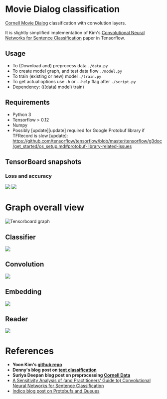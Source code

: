 # Movie Dialog classification

[Cornell Movie Dialog](https://www.cs.cornell.edu/~cristian/Cornell_Movie-Dialogs_Corpus.html) 
classification with convolution layers.

It is slightly simplified implementation of Kim's [Convolutional Neural Networks for Sentence Classification](http://arxiv.org/abs/1408.5882) paper in Tensorflow.

## Usage

- To (Download and) preprocess data `./data.py`
- To create model graph, and test data flow `./model.py`
- To train (existing or new) model `./train.py`
- To get actual options use `-h` or `--help` flag after `./script.py`
- Dependency: (((data) model) train)

## Requirements

- Python 3
- Tensorflow > 0.12
- Numpy
- Possibly [update][update] required for Google Protobuf library if TFRecord is slow
[update]: https://github.com/tensorflow/tensorflow/blob/master/tensorflow/g3doc/get_started/os_setup.md#protobuf-library-related-issues
## TensorBoard snapshots
### Loss and accuracy

![](./img/tb-loss.png)
![](./img/tb-acc.png)


# Graph overall view

![](./img/tb-graph.png "Tensorboard graph")


##  Classifier

![](./img/tb-class.png)

## Convolution

![](./img/tb-conv.png)

## Embedding

![](./img/tb-embed.png)

## Reader

![](./img/tb-reader.png)

# References
- **Yoon Kim's [github repo](https://github.com/yoonkim/CNN_sentence)**
- **Denny's blog post on [text classification](http://www.wildml.com/2015/12/implementing-a-cnn-for-text-classification-in-tensorflow/)**
- **Suriya Deepan blog post on preprocessing [Cornell Data](http://suriyadeepan.github.io/2016-06-28-easy-seq2seq/)**
- [A Sensitivity Analysis of (and Practitioners' Guide to) Convolutional Neural Networks for Sentence Classification](http://arxiv.org/abs/1510.03820)
- [Indico blog post on Protobufs and Queues](https://indico.io/blog/tensorflow-data-inputs-part1-placeholders-protobufs-queues/)

